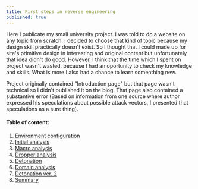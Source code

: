 ```yaml
---
title: First steps in reverse engineering 
published: true
---
```


Here I publicate my small university project. I was told to do a website on any topic from scratch. 
I decided to choose that kind of topic because my design skill practically doesn't exist. So I thought that I could made up for site's primitive design in interesting and original content but unfortunately that idea didn't do good. However, I think that the time which I spent on project wasn't wasted, because I had an oportunity to check my knowledge and skills. What is more I also had a chance to learn somenthing new.  

Project originally contained "Introduction page" but that page wasn't technical so I didn't published it on the blog. That page also contained a substantive error (Based on information from one source where author expressed his speculations about possible attack vectors, I presented that speculations as a sure thing). 

#### Table of content:

1.  [Environment configuration](re-emotet/environment-configuration.html)
2.  [Initial analysis](re-emotet/initial-analysis.html)
3.  [Macro analysis](re-emotet/macro-analysis.html)
4.  [Dropper analysis](re-emotet/dropper-analysis.html)
5.  [Detonation](re-emotet/detonation.html)
7.  [Domain analysis](re-emotet/domain-analysis.html)
8.  [Detonation ver. 2](re-emotet/detonation-v2.html)
9.  [Summary](re-emotet/summary.html)